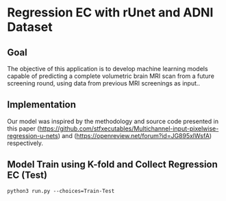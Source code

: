 # Regression EC with rUnet and ADNI Dataset

## Goal
The objective of this application is to develop machine learning models capable of predicting a complete volumetric brain MRI scan from a future screening round, using data from previous MRI screenings as input..

## Implementation
Our model was inspired by the methodology and source code presented in this paper (https://github.com/stfxecutables/Multichannel-input-pixelwise-regression-u-nets) and (https://openreview.net/forum?id=JG895xlWsfA) respectively.


## Model Train using K-fold and Collect Regression EC (Test)

```
python3 run.py --choices=Train-Test
```

